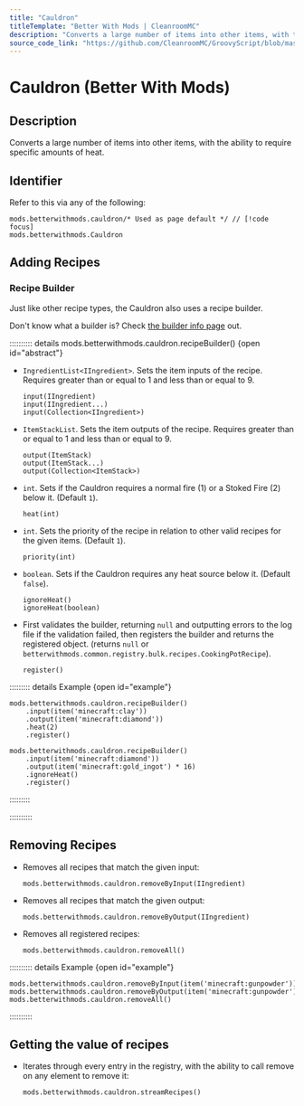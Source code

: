 ```yaml
---
title: "Cauldron"
titleTemplate: "Better With Mods | CleanroomMC"
description: "Converts a large number of items into other items, with the ability to require specific amounts of heat."
source_code_link: "https://github.com/CleanroomMC/GroovyScript/blob/master/src/main/java/com/cleanroommc/groovyscript/compat/mods/betterwithmods/Cauldron.java"
---
```


# Cauldron (Better With Mods)

## Description

Converts a large number of items into other items, with the ability to require specific amounts of heat.

## Identifier

Refer to this via any of the following:

```groovy:no-line-numbers {1}
mods.betterwithmods.cauldron/* Used as page default */ // [!code focus]
mods.betterwithmods.Cauldron
```


## Adding Recipes

### Recipe Builder

Just like other recipe types, the Cauldron also uses a recipe builder.

Don't know what a builder is? Check [the builder info page](../../getting_started/builder.md) out.

:::::::::: details mods.betterwithmods.cauldron.recipeBuilder() {open id="abstract"}
- `IngredientList<IIngredient>`. Sets the item inputs of the recipe. Requires greater than or equal to 1 and less than or equal to 9.

    ```groovy:no-line-numbers
    input(IIngredient)
    input(IIngredient...)
    input(Collection<IIngredient>)
    ```

- `ItemStackList`. Sets the item outputs of the recipe. Requires greater than or equal to 1 and less than or equal to 9.

    ```groovy:no-line-numbers
    output(ItemStack)
    output(ItemStack...)
    output(Collection<ItemStack>)
    ```

- `int`. Sets if the Cauldron requires a normal fire (1) or a Stoked Fire (2) below it. (Default `1`).

    ```groovy:no-line-numbers
    heat(int)
    ```

- `int`. Sets the priority of the recipe in relation to other valid recipes for the given items. (Default `1`).

    ```groovy:no-line-numbers
    priority(int)
    ```

- `boolean`. Sets if the Cauldron requires any heat source below it. (Default `false`).

    ```groovy:no-line-numbers
    ignoreHeat()
    ignoreHeat(boolean)
    ```

- First validates the builder, returning `null` and outputting errors to the log file if the validation failed, then registers the builder and returns the registered object. (returns `null` or `betterwithmods.common.registry.bulk.recipes.CookingPotRecipe`).

    ```groovy:no-line-numbers
    register()
    ```

::::::::: details Example {open id="example"}
```groovy:no-line-numbers
mods.betterwithmods.cauldron.recipeBuilder()
    .input(item('minecraft:clay'))
    .output(item('minecraft:diamond'))
    .heat(2)
    .register()

mods.betterwithmods.cauldron.recipeBuilder()
    .input(item('minecraft:diamond'))
    .output(item('minecraft:gold_ingot') * 16)
    .ignoreHeat()
    .register()
```

:::::::::

::::::::::

## Removing Recipes

- Removes all recipes that match the given input:

    ```groovy:no-line-numbers
    mods.betterwithmods.cauldron.removeByInput(IIngredient)
    ```

- Removes all recipes that match the given output:

    ```groovy:no-line-numbers
    mods.betterwithmods.cauldron.removeByOutput(IIngredient)
    ```

- Removes all registered recipes:

    ```groovy:no-line-numbers
    mods.betterwithmods.cauldron.removeAll()
    ```

:::::::::: details Example {open id="example"}
```groovy:no-line-numbers
mods.betterwithmods.cauldron.removeByInput(item('minecraft:gunpowder'))
mods.betterwithmods.cauldron.removeByOutput(item('minecraft:gunpowder'))
mods.betterwithmods.cauldron.removeAll()
```

::::::::::

## Getting the value of recipes

- Iterates through every entry in the registry, with the ability to call remove on any element to remove it:

    ```groovy:no-line-numbers
    mods.betterwithmods.cauldron.streamRecipes()
    ```
